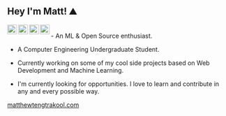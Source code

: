 ## Hey I'm Matt! ⛰️ 

<a href="https://medium.com/@matt.tengtrakool">
  <img align="left" alt="Matt's Medium" width="22px" src="https://cdn.jsdelivr.net/npm/simple-icons@v3/icons/medium.svg" />
</a>
<a href="https://www.linkedin.com/in/matt-tengtrakool/">
  <img align="left" alt="Matt's Linkedin" width="22px" src="https://cdn.jsdelivr.net/npm/simple-icons@v3/icons/linkedin.svg" />
</a>
<a href="https://twitter.com/MattTtkool">
  <img align="left" alt="Matt's Twitter" width="22px" src="https://cdn.jsdelivr.net/npm/simple-icons@v3/icons/twitter.svg" />
</a>
<a href="https://github.com/MattTengtrakool">
  <img align="left" alt="Matt's Github" width="22px" src="https://cdn.jsdelivr.net/npm/simple-icons@v3/icons/github.svg" />
</a>

<br />
- An ML & Open Source enthusiast.<br />

- A Computer Engineering Undergraduate Student. <br />

- Currently working on some of my cool side projects based on Web Development and Machine Learning.<br />

- I'm currently looking for opportunities. I love to learn and contribute in any and every possible way.<br />


<a href="matthewtengtrakool.com">
  matthewtengtrakool.com
</a>

